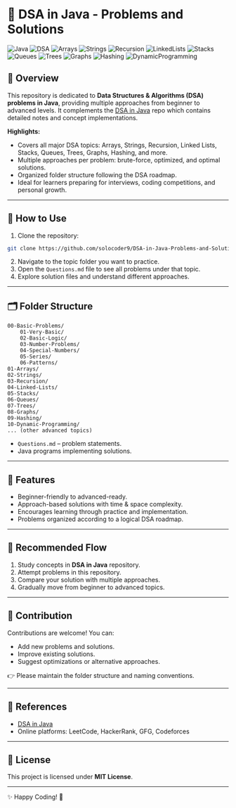 # 📘 DSA in Java - Problems and Solutions  

![Java](https://img.shields.io/badge/Java-ED8B00?style=for-the-badge&logo=java&logoColor=white)
![DSA](https://img.shields.io/badge/DSA-Data%20Structures%20%26%20Algorithms-#ED3F27?style=for-the-badge)
![Arrays](https://img.shields.io/badge/Arrays-blue?style=for-the-badge)
![Strings](https://img.shields.io/badge/Strings-green?style=for-the-badge)
![Recursion](https://img.shields.io/badge/Recursion-orange?style=for-the-badge)
![LinkedLists](https://img.shields.io/badge/Linked%20Lists-teal?style=for-the-badge)
![Stacks](https://img.shields.io/badge/Stacks-cyan?style=for-the-badge)
![Queues](https://img.shields.io/badge/Queues-blueviolet?style=for-the-badge)
![Trees](https://img.shields.io/badge/Trees-forestgreen?style=for-the-badge)
![Graphs](https://img.shields.io/badge/Graphs-red?style=for-the-badge)
![Hashing](https://img.shields.io/badge/Hashing-darkorange?style=for-the-badge)
![DynamicProgramming](https://img.shields.io/badge/Dynamic%20Programming-purple?style=for-the-badge)


## 📝 Overview  
This repository is dedicated to **Data Structures & Algorithms (DSA) problems in Java**, providing multiple approaches from beginner to advanced levels. It complements the [DSA in Java](https://github.com/solocoder9/DSA-in-Java) repo which contains detailed notes and concept implementations.  

**Highlights:**  
- Covers all major DSA topics: Arrays, Strings, Recursion, Linked Lists, Stacks, Queues, Trees, Graphs, Hashing, and more.  
- Multiple approaches per problem: brute-force, optimized, and optimal solutions.  
- Organized folder structure following the DSA roadmap.  
- Ideal for learners preparing for interviews, coding competitions, and personal growth.  

---

## 🚀 How to Use  
1. Clone the repository:  
```bash
git clone https://github.com/solocoder9/DSA-in-Java-Problems-and-Solutions.git
```  
2. Navigate to the topic folder you want to practice.  
3. Open the `Questions.md` file to see all problems under that topic.  
4. Explore solution files and understand different approaches.  

---

## 🗂️ Folder Structure  
```
00-Basic-Problems/
    01-Very-Basic/
    02-Basic-Logic/
    03-Number-Problems/
    04-Special-Numbers/
    05-Series/
    06-Patterns/
01-Arrays/
02-Strings/
03-Recursion/
04-Linked-Lists/
05-Stacks/
06-Queues/
07-Trees/
08-Graphs/
09-Hashing/
10-Dynamic-Programming/
... (other advanced topics)
```

- `Questions.md` – problem statements.  
- Java programs implementing solutions.  

---

## 🌟 Features  
- Beginner-friendly to advanced-ready.  
- Approach-based solutions with time & space complexity.  
- Encourages learning through practice and implementation.  
- Problems organized according to a logical DSA roadmap.  

---

## 📖 Recommended Flow  
1. Study concepts in **DSA in Java** repository.  
2. Attempt problems in this repository.  
3. Compare your solution with multiple approaches.  
4. Gradually move from beginner to advanced topics.  

---

## 🤝 Contribution  
Contributions are welcome! You can:  
- Add new problems and solutions.  
- Improve existing solutions.  
- Suggest optimizations or alternative approaches.  

👉 Please maintain the folder structure and naming conventions.  

---

## 🔗 References  
- [DSA in Java](https://github.com/solocoder9/DSA-in-Java)  
- Online platforms: LeetCode, HackerRank, GFG, Codeforces  

---

## 📜 License  
This project is licensed under **MIT License**.  

---

✨ Happy Coding! 🚀  
